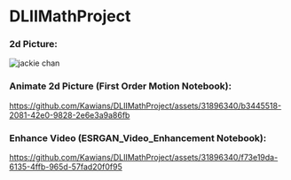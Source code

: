 # DLIIMathProject



### 2d Picture:

![jackie chan](https://github.com/Kawians/DLIIMathProject/assets/31896340/baf1f021-8423-4ee1-8d87-9768a9cc7642)

### Animate 2d Picture (First Order Motion Notebook):

https://github.com/Kawians/DLIIMathProject/assets/31896340/b3445518-2081-42e0-9828-2e6e3a9a86fb

### Enhance Video (ESRGAN_Video_Enhancement Notebook):

https://github.com/Kawians/DLIIMathProject/assets/31896340/f73e19da-6135-4ffb-965d-57fad20f0f95


